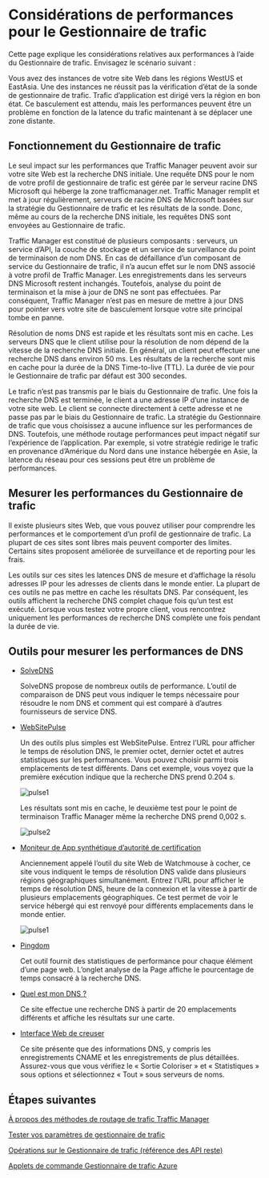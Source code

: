 <properties
    pageTitle="Considérations de performances pour le Gestionnaire de trafic Azure | Microsoft Azure"
    description="Comprendre les performances Traffic Manager et comment tester les performances de votre site Web lors de l’utilisation du Gestionnaire de trafic"
    services="traffic-manager"
    documentationCenter=""
    authors="sdwheeler"
    manager="carmonm"
    editor=""
/>
<tags
    ms.service="traffic-manager"
    ms.devlang="na"
    ms.topic="article"
    ms.tgt_pltfrm="na"
    ms.workload="infrastructure-services"
    ms.date="10/11/2016"
    ms.author="sewhee"
/>

# <a name="performance-considerations-for-traffic-manager"></a>Considérations de performances pour le Gestionnaire de trafic

Cette page explique les considérations relatives aux performances à l’aide du Gestionnaire de trafic. Envisagez le scénario suivant :

Vous avez des instances de votre site Web dans les régions WestUS et EastAsia. Une des instances ne réussit pas la vérification d’état de la sonde de gestionnaire de trafic. Trafic d’application est dirigé vers la région en bon état. Ce basculement est attendu, mais les performances peuvent être un problème en fonction de la latence du trafic maintenant à se déplacer une zone distante.

## <a name="how-traffic-manager-works"></a>Fonctionnement du Gestionnaire de trafic

Le seul impact sur les performances que Traffic Manager peuvent avoir sur votre site Web est la recherche DNS initiale. Une requête DNS pour le nom de votre profil de gestionnaire de trafic est gérée par le serveur racine DNS Microsoft qui héberge la zone trafficmanager.net. Traffic Manager remplit et met à jour régulièrement, serveurs de racine DNS de Microsoft basées sur la stratégie du Gestionnaire de trafic et les résultats de la sonde. Donc, même au cours de la recherche DNS initiale, les requêtes DNS sont envoyées au Gestionnaire de trafic.

Traffic Manager est constitué de plusieurs composants : serveurs, un service d’API, la couche de stockage et un service de surveillance du point de terminaison de nom DNS. En cas de défaillance d’un composant de service du Gestionnaire de trafic, il n’a aucun effet sur le nom DNS associé à votre profil de Traffic Manager. Les enregistrements dans les serveurs DNS Microsoft restent inchangés. Toutefois, analyse du point de terminaison et la mise à jour de DNS ne sont pas effectuées. Par conséquent, Traffic Manager n’est pas en mesure de mettre à jour DNS pour pointer vers votre site de basculement lorsque votre site principal tombe en panne.

Résolution de noms DNS est rapide et les résultats sont mis en cache. Les serveurs DNS que le client utilise pour la résolution de nom dépend de la vitesse de la recherche DNS initiale. En général, un client peut effectuer une recherche DNS dans environ 50 ms. Les résultats de la recherche sont mis en cache pour la durée de la DNS Time-to-live (TTL). La durée de vie pour le Gestionnaire de trafic par défaut est 300 secondes.

Le trafic n’est pas transmis par le biais du Gestionnaire de trafic. Une fois la recherche DNS est terminée, le client a une adresse IP d’une instance de votre site web. Le client se connecte directement à cette adresse et ne passe pas par le biais du Gestionnaire de trafic. La stratégie du Gestionnaire de trafic que vous choisissez a aucune influence sur les performances de DNS. Toutefois, une méthode routage performances peut impact négatif sur l’expérience de l’application. Par exemple, si votre stratégie redirige le trafic en provenance d’Amérique du Nord dans une instance hébergée en Asie, la latence du réseau pour ces sessions peut être un problème de performances.

## <a name="measuring-traffic-manager-performance"></a>Mesurer les performances du Gestionnaire de trafic

Il existe plusieurs sites Web, que vous pouvez utiliser pour comprendre les performances et le comportement d’un profil de gestionnaire de trafic. La plupart de ces sites sont libres mais peuvent comporter des limites. Certains sites proposent améliorée de surveillance et de reporting pour les frais.

Les outils sur ces sites les latences DNS de mesure et d’affichage la résolu adresses IP pour les adresses de clients dans le monde entier. La plupart de ces outils ne pas mettre en cache les résultats DNS. Par conséquent, les outils affichent la recherche DNS complet chaque fois qu’un test est exécuté. Lorsque vous testez votre propre client, vous rencontrez uniquement les performances de recherche DNS complète une fois pendant la durée de vie.

## <a name="sample-tools-to-measure-dns-performance"></a>Outils pour mesurer les performances de DNS

- [SolveDNS](http://www.solvedns.com/dns-comparison/)

    SolveDNS propose de nombreux outils de performance. L’outil de comparaison de DNS peut vous indiquer le temps nécessaire pour résoudre le nom DNS et comment qui est comparé à d’autres fournisseurs de service DNS.

- [WebSitePulse](http://www.websitepulse.com/help/tools.php)

    Un des outils plus simples est WebSitePulse. Entrez l’URL pour afficher le temps de résolution DNS, le premier octet, dernier octet et autres statistiques sur les performances. Vous pouvez choisir parmi trois emplacements de test différents. Dans cet exemple, vous voyez que la première exécution indique que la recherche DNS prend 0.204 s.

    ![pulse1](./media/traffic-manager-performance-considerations/traffic-manager-web-site-pulse.png)

    Les résultats sont mis en cache, le deuxième test pour le point de terminaison Traffic Manager même la recherche DNS prend 0,002 s.

    ![pulse2](./media/traffic-manager-performance-considerations/traffic-manager-web-site-pulse2.png)

- [Moniteur de App synthétique d’autorité de certification](https://asm.ca.com/en/checkit.php)

    Anciennement appelé l’outil du site Web de Watchmouse à cocher, ce site vous indiquent le temps de résolution DNS valide dans plusieurs régions géographiques simultanément. Entrez l’URL pour afficher le temps de résolution DNS, heure de la connexion et la vitesse à partir de plusieurs emplacements géographiques. Ce test permet de voir le service hébergé qui est renvoyé pour différents emplacements dans le monde entier.

    ![pulse1](./media/traffic-manager-performance-considerations/traffic-manager-web-site-watchmouse.png)

- [Pingdom](http://tools.pingdom.com/)

    Cet outil fournit des statistiques de performance pour chaque élément d’une page web. L’onglet analyse de la Page affiche le pourcentage de temps consacré à la recherche DNS.

- [Quel est mon DNS ?](http://www.whatsmydns.net/)

    Ce site effectue une recherche DNS à partir de 20 emplacements différents et affiche les résultats sur une carte.

- [Interface Web de creuser](http://www.digwebinterface.com)

    Ce site présente que des informations DNS, y compris les enregistrements CNAME et les enregistrements de plus détaillées. Assurez-vous que vous vérifiez le « Sortie Coloriser » et « Statistiques » sous options et sélectionnez « Tout » sous serveurs de noms.

## <a name="next-steps"></a>Étapes suivantes

[À propos des méthodes de routage de trafic Traffic Manager](traffic-manager-routing-methods.md)

[Tester vos paramètres de gestionnaire de trafic](traffic-manager-testing-settings.md)

[Opérations sur le Gestionnaire de trafic (référence des API reste)](http://go.microsoft.com/fwlink/?LinkId=313584)

[Applets de commande Gestionnaire de trafic Azure](http://go.microsoft.com/fwlink/p/?LinkId=400769)
